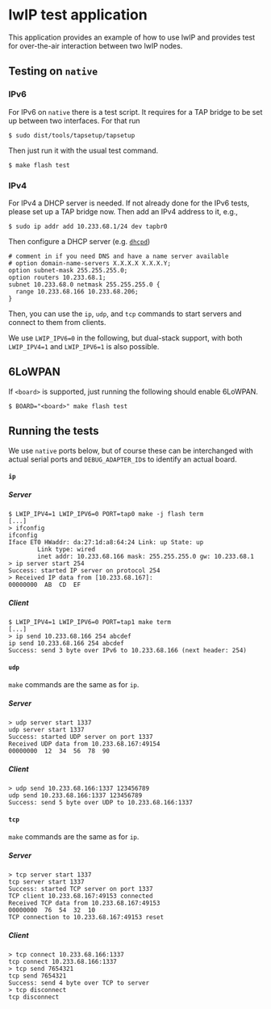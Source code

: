# lwIP test application

This application provides an example of how to use lwIP and provides test for over-the-air
interaction between two lwIP nodes.

## Testing on `native`

### IPv6

For IPv6 on `native` there is a test script. It requires for a TAP bridge to be set up between two
interfaces. For that run

```console
$ sudo dist/tools/tapsetup/tapsetup
```

Then just run it with the usual test command.

```
$ make flash test
```

### IPv4

For IPv4 a DHCP server is needed. If not already done for the IPv6 tests, please set up a TAP bridge
now. Then add an IPv4 address to it, e.g.,

```console
$ sudo ip addr add 10.233.68.1/24 dev tapbr0
```

Then configure a DHCP server (e.g. [`dhcpd`](https://wiki.archlinux.org/title/Dhcpd))

```
# comment in if you need DNS and have a name server available
# option domain-name-servers X.X.X.X X.X.X.Y;
option subnet-mask 255.255.255.0;
option routers 10.233.68.1;
subnet 10.233.68.0 netmask 255.255.255.0 {
  range 10.233.68.166 10.233.68.206;
}
```

Then, you can use the `ip`, `udp`, and `tcp` commands to start servers and connect to them from
clients.

We use `LWIP_IPV6=0` in the following, but dual-stack support, with both `LWIP_IPV4=1` and
`LWIP_IPV6=1` is also possible.

## 6LoWPAN

If `<board>` is supported, just running the following should enable 6LoWPAN.

```console
$ BOARD="<board>" make flash test
```

## Running the tests

We use `native` ports below, but of course these can be interchanged with actual serial ports and
`DEBUG_ADAPTER_ID`s to identify an actual board.

#### `ip`

##### Server

```console
$ LWIP_IPV4=1 LWIP_IPV6=0 PORT=tap0 make -j flash term
[...]
> ifconfig
ifconfig
Iface ET0 HWaddr: da:27:1d:a8:64:24 Link: up State: up
        Link type: wired
        inet addr: 10.233.68.166 mask: 255.255.255.0 gw: 10.233.68.1
> ip server start 254
Success: started IP server on protocol 254
> Received IP data from [10.233.68.167]:
00000000  AB  CD  EF
```

##### Client

```console
$ LWIP_IPV4=1 LWIP_IPV6=0 PORT=tap1 make term
[...]
> ip send 10.233.68.166 254 abcdef
ip send 10.233.68.166 254 abcdef
Success: send 3 byte over IPv6 to 10.233.68.166 (next header: 254)
```

#### `udp`

`make` commands are the same as for `ip`.

##### Server

```console
> udp server start 1337
udp server start 1337
Success: started UDP server on port 1337
Received UDP data from 10.233.68.167:49154
00000000  12  34  56  78  90
```

##### Client

```console
> udp send 10.233.68.166:1337 123456789
udp send 10.233.68.166:1337 123456789
Success: send 5 byte over UDP to 10.233.68.166:1337
```

#### `tcp`

`make` commands are the same as for `ip`.

##### Server

```console
> tcp server start 1337
tcp server start 1337
Success: started TCP server on port 1337
TCP client 10.233.68.167:49153 connected
Received TCP data from 10.233.68.167:49153
00000000  76  54  32  10
TCP connection to 10.233.68.167:49153 reset
```

##### Client

```console
> tcp connect 10.233.68.166:1337
tcp connect 10.233.68.166:1337
> tcp send 7654321
tcp send 7654321
Success: send 4 byte over TCP to server
> tcp disconnect
tcp disconnect
```
